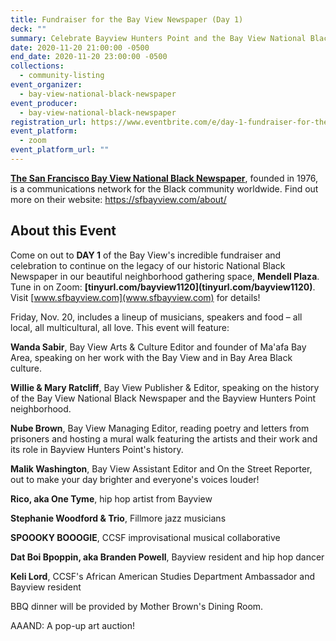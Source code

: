 ```yaml
---
title: Fundraiser for the Bay View Newspaper (Day 1)
deck: ""
summary: Celebrate Bayview Hunters Point and the Bay View National Black Newspaper!
date: 2020-11-20 21:00:00 -0500
end_date: 2020-11-20 23:00:00 -0500
collections:
  - community-listing
event_organizer:
  - bay-view-national-black-newspaper
event_producer:
  - bay-view-national-black-newspaper
registration_url: https://www.eventbrite.com/e/day-1-fundraiser-for-the-bay-view-newspaper-tickets-128296172305
event_platform:
  - zoom
event_platform_url: ""
---
```

**[The San Francisco Bay View National Black Newspaper](https://sfbayview.com)**, founded in 1976, is a communications network for the Black community worldwide. Find out more on their website: <https://sfbayview.com/about/>

## About this Event

Come on out to **DAY 1** of the Bay View's incredible fundraiser and celebration to continue on the legacy of our historic National Black Newspaper in our beautiful neighborhood gathering space, **Mendell Plaza**. Tune in on Zoom: **\[tinyurl.com/bayview1120](**tinyurl.com/bayview1120**)**. Visit [www.sfbayview.com](www.sfbayview.com) for details!

Friday, Nov. 20, includes a lineup of musicians, speakers and food – all local, all multicultural, all love. This event will feature:

**Wanda Sabir**, Bay View Arts & Culture Editor and founder of Ma'afa Bay Area, speaking on her work with the Bay View and in Bay Area Black culture.

**Willie & Mary Ratcliff**, Bay View Publisher & Editor, speaking on the history of the Bay View National Black Newspaper and the Bayview Hunters Point neighborhood.

**Nube Brown**, Bay View Managing Editor, reading poetry and letters from prisoners and hosting a mural walk featuring the artists and their work and its role in Bayview Hunters Point's history.

**Malik Washington**, Bay View Assistant Editor and On the Street Reporter, out to make your day brighter and everyone's voices louder!

**Rico, aka One Tyme**, hip hop artist from Bayview

**Stephanie Woodford & Trio**, Fillmore jazz musicians

**SPOOOKY BOOOGIE**, CCSF improvisational musical collaborative

**Dat Boi Bpoppin, aka Branden Powell**, Bayview resident and hip hop dancer

**Keli Lord**, CCSF's African American Studies Department Ambassador and Bayview resident

BBQ dinner will be provided by Mother Brown's Dining Room.

AAAND: A pop-up art auction!